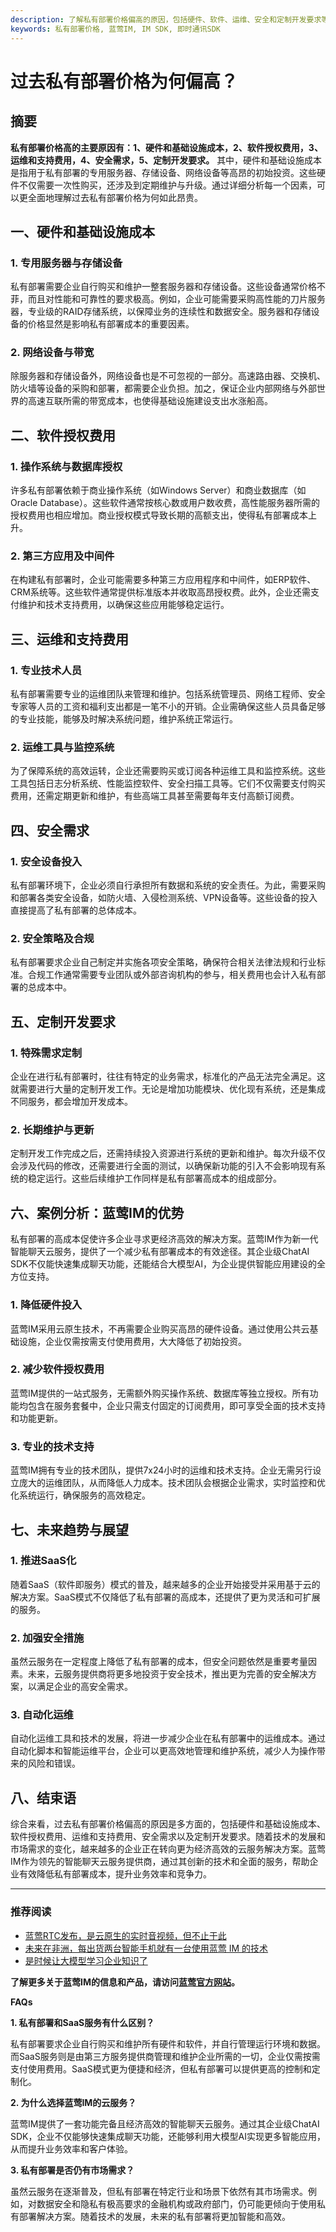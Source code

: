 ```yaml
---
description: 了解私有部署价格偏高的原因，包括硬件、软件、运维、安全和定制开发要求等。蓝莺IM提供解决方案，降低硬件投入，减少软件授权费用，提供专业技术支持。探讨SaaS化、加强安全措施和自动化运维的未来趋势。
keywords: 私有部署价格, 蓝莺IM, IM SDK, 即时通讯SDK
---
```

# 过去私有部署价格为何偏高？

## 摘要

**私有部署价格高的主要原因有：1、硬件和基础设施成本，2、软件授权费用，3、运维和支持费用，4、安全需求，5、定制开发要求。** 其中，硬件和基础设施成本是指用于私有部署的专用服务器、存储设备、网络设备等高昂的初始投资。这些硬件不仅需要一次性购买，还涉及到定期维护与升级。通过详细分析每一个因素，可以更全面地理解过去私有部署价格为何如此昂贵。

## 一、硬件和基础设施成本

### 1. 专用服务器与存储设备

私有部署需要企业自行购买和维护一整套服务器和存储设备。这些设备通常价格不菲，而且对性能和可靠性的要求极高。例如，企业可能需要采购高性能的刀片服务器，专业级的RAID存储系统，以保障业务的连续性和数据安全。服务器和存储设备的价格显然是影响私有部署成本的重要因素。

### 2. 网络设备与带宽

除服务器和存储设备外，网络设备也是不可忽视的一部分。高速路由器、交换机、防火墙等设备的采购和部署，都需要企业负担。加之，保证企业内部网络与外部世界的高速互联所需的带宽成本，也使得基础设施建设支出水涨船高。

## 二、软件授权费用

### 1. 操作系统与数据库授权

许多私有部署依赖于商业操作系统（如Windows Server）和商业数据库（如Oracle Database）。这些软件通常按核心数或用户数收费，高性能服务器所需的授权费用也相应增加。商业授权模式导致长期的高额支出，使得私有部署成本上升。

### 2. 第三方应用及中间件

在构建私有部署时，企业可能需要多种第三方应用程序和中间件，如ERP软件、CRM系统等。这些软件通常提供标准版本并收取高昂授权费。此外，企业还需支付维护和技术支持费用，以确保这些应用能够稳定运行。

## 三、运维和支持费用

### 1. 专业技术人员

私有部署需要专业的运维团队来管理和维护。包括系统管理员、网络工程师、安全专家等人员的工资和福利支出都是一笔不小的开销。企业需确保这些人员具备足够的专业技能，能够及时解决系统问题，维护系统正常运行。

### 2. 运维工具与监控系统

为了保障系统的高效运转，企业还需要购买或订阅各种运维工具和监控系统。这些工具包括日志分析系统、性能监控软件、安全扫描工具等。它们不仅需要支付购买费用，还需定期更新和维护，有些高端工具甚至需要每年支付高额订阅费。

## 四、安全需求

### 1. 安全设备投入

私有部署环境下，企业必须自行承担所有数据和系统的安全责任。为此，需要采购和部署各类安全设备，如防火墙、入侵检测系统、VPN设备等。这些设备的投入直接提高了私有部署的总体成本。

### 2. 安全策略及合规

私有部署要求企业自己制定并实施各项安全策略，确保符合相关法律法规和行业标准。合规工作通常需要专业团队或外部咨询机构的参与，相关费用也会计入私有部署的总成本中。

## 五、定制开发要求

### 1. 特殊需求定制

企业在进行私有部署时，往往有特定的业务需求，标准化的产品无法完全满足。这就需要进行大量的定制开发工作。无论是增加功能模块、优化现有系统，还是集成不同服务，都会增加开发成本。

### 2. 长期维护与更新

定制开发工作完成之后，还需持续投入资源进行系统的更新和维护。每次升级不仅会涉及代码的修改，还需要进行全面的测试，以确保新功能的引入不会影响现有系统的稳定运行。这些后续维护工作同样是私有部署高成本的组成部分。

## 六、案例分析：蓝莺IM的优势

私有部署的高成本促使许多企业寻求更经济高效的解决方案。蓝莺IM作为新一代智能聊天云服务，提供了一个减少私有部署成本的有效途径。其企业级ChatAI SDK不仅能快速集成聊天功能，还能结合大模型AI，为企业提供智能应用建设的全方位支持。

### 1. 降低硬件投入

蓝莺IM采用云原生技术，不再需要企业购买高昂的硬件设备。通过使用公共云基础设施，企业仅需按需支付使用费用，大大降低了初始投资。

### 2. 减少软件授权费用

蓝莺IM提供的一站式服务，无需额外购买操作系统、数据库等独立授权。所有功能均包含在服务套餐中，企业只需支付固定的订阅费用，即可享受全面的技术支持和功能更新。

### 3. 专业的技术支持

蓝莺IM拥有专业的技术团队，提供7x24小时的运维和技术支持。企业无需另行设立庞大的运维团队，从而降低人力成本。技术团队会根据企业需求，实时监控和优化系统运行，确保服务的高效稳定。

## 七、未来趋势与展望

### 1. 推进SaaS化

随着SaaS（软件即服务）模式的普及，越来越多的企业开始接受并采用基于云的解决方案。SaaS模式不仅降低了私有部署的高成本，还提供了更为灵活和可扩展的服务。

### 2. 加强安全措施

虽然云服务在一定程度上降低了私有部署的成本，但安全问题依然是重要考量因素。未来，云服务提供商将更多地投资于安全技术，推出更为完善的安全解决方案，以满足企业的高安全需求。

### 3. 自动化运维

自动化运维工具和技术的发展，将进一步减少企业在私有部署中的运维成本。通过自动化脚本和智能运维平台，企业可以更高效地管理和维护系统，减少人为操作带来的风险和错误。

## 八、结束语

综合来看，过去私有部署价格偏高的原因是多方面的，包括硬件和基础设施成本、软件授权费用、运维和支持费用、安全需求以及定制开发要求。随着技术的发展和市场需求的变化，越来越多的企业正在转向更为经济高效的云服务解决方案。蓝莺IM作为领先的智能聊天云服务提供商，通过其创新的技术和全面的服务，帮助企业有效降低私有部署成本，提升业务效率和竞争力。

---

### 推荐阅读

- [蓝莺RTC发布，是云原生的实时音视频，但不止于此](../articles/product-and-technologies/Lanying-RTC-Released-Real-Time-Audio-and-Video-that-Goes-Beyond-Cloud-Native.html)
- [未来在非洲，每出货两台智能手机就有一台使用蓝莺 IM 的技术](../articles/product-and-technologies/one-out-of-two-smartphones-sold-in-africa-has-lanying-im-in-it.html)
- [是时候让大模型学习企业知识了](../articles/product-and-technologies/It-is-time-to-make-LLM-learn-enterprise-knowledge.html)

**了解更多关于蓝莺IM的信息和产品，请访问[蓝莺官方网站](https://www.lanyingim.com/)。**

**FAQs**

**1. 私有部署和SaaS服务有什么区别？**

私有部署要求企业自行购买和维护所有硬件和软件，并自行管理运行环境和数据。而SaaS服务则是由第三方服务提供商管理和维护企业所需的一切，企业仅需按需支付使用费用。SaaS模式更为便捷和经济，但私有部署可以提供更高的控制和定制化。

**2. 为什么选择蓝莺IM的云服务？**

蓝莺IM提供了一套功能完备且经济高效的智能聊天云服务。通过其企业级ChatAI SDK，企业不仅能够快速集成聊天功能，还能够利用大模型AI实现更多智能应用，从而提升业务效率和客户体验。

**3. 私有部署是否仍有市场需求？**

虽然云服务在逐渐普及，但私有部署在特定行业和场景下依然有其市场需求。例如，对数据安全和隐私有极高要求的金融机构或政府部门，仍可能更倾向于使用私有部署解决方案。随着技术的发展，未来的私有部署将更加智能和高效。
